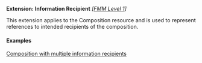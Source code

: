 **Extension: Information Recipient** *[[FMM Level 1](guidance.html)]*

This extension applies to the Composition resource and is used to represent references to intended recipients of the composition.

#### Examples

[Composition with multiple information recipients](Composition-multiple-information-recipients.html)
